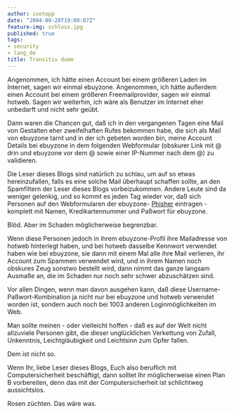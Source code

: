 ```yaml
---
author: isotopp
date: "2004-09-28T19:00:07Z"
feature-img: schloss.jpg
published: true
tags:
- security
- lang_de
title: Transitiv dumm
---
```

Angenommen, ich hätte einen Account bei einem größeren Laden im Internet, sagen wir einmal ebuyzone. Angenommen, ich hätte außerdem einen Account bei einem größeren Freemailprovider, sagen wir einmal hotweb. Sagen wir weiterhin, ich wäre als Benutzer im Internet eher unbedarft und nicht sehr geübt.

Dann waren die Chancen gut, daß ich in den vergangenen Tagen eine Mail von Gestalten eher zweifelhaften Rufes bekommen habe, die sich als Mail von ebuyzone tarnt und in der ich gebeten worden bin, meine Account Details bei ebuyzone in dem folgenden Webformular (obskurer Link mit @ drin und ebuyzone vor dem @ sowie einer IP-Nummer nach dem @) zu validieren.

Die Leser dieses Blogs sind natürlich zu schlau, um auf so etwas hereinzufallen, falls es eine solche Mail überhaupt schaffen sollte, an den Spamfiltern der Leser dieses Blogs vorbeizukommen. Andere Leute sind da weniger gelenkig, und so kommt es jeden Tag wieder vor, daß sich Personen auf den Webformularen der ebuyzone-
[Phisher](http://www.bsi-fuer-buerger.de/abzocker/05_08.htm) eintragen - komplett mit Namen, Kredikartennummer und Paßwort für ebuyzone.

Blöd. Aber im Schaden möglicherweise begrenzbar.

Wenn diese Personen jedoch in ihrem ebuyzone-Profil ihre Mailadresse von hotweb hinterlegt haben, und bei hotweb dasselbe Kennwort verwendet haben wie bei ebuyzone, sie dann mit einem Mal alle ihre Mail verlieren, ihr Account zum Spammen verwendet wird, und in ihrem Namen noch obskures Zeug sonstwo bestellt wird, dann nimmt das ganze langsam Ausmaße an, die im Schaden nur noch sehr schwer abzuschätzen sind.

Vor allen Dingen, wenn man davon ausgehen kann, daß diese Username-Paßwort-Kombination ja nicht nur bei ebuyzone und hotweb verwendet worden ist, sondern auch noch bei 1003 anderen Loginmöglichkeiten im Web.

Man sollte meinen - oder vielleicht hoffen - daß es auf der Welt nicht allzuviele Personen gibt, die dieser unglücklichen Verkettung von Zufall, Unkenntnis, Leichtgläubigkeit und Leichtsinn zum Opfer fallen.

Dem ist nicht so.

Wenn Ihr, liebe Leser dieses Blogs, Euch also beruflich mit Computersicherheit beschäftigt, dann solltet Ihr möglicherweise einen Plan B vorbereiten, denn das mit der Computersicherheit ist schlichtweg aussichtslos.

Rosen züchten. Das wäre was.
